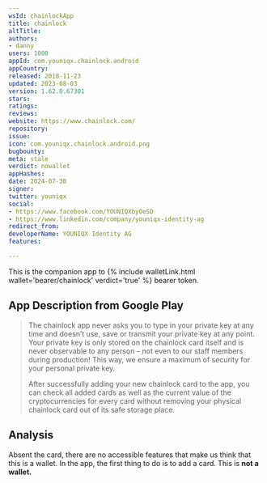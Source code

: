 ```yaml
---
wsId: chainlockApp
title: chainlock
altTitle: 
authors:
- danny
users: 1000
appId: com.youniqx.chainlock.android
appCountry: 
released: 2018-11-23
updated: 2023-08-03
version: 1.62.0.67301
stars: 
ratings: 
reviews: 
website: https://www.chainlock.com/
repository: 
issue: 
icon: com.youniqx.chainlock.android.png
bugbounty: 
meta: stale
verdict: nowallet
appHashes: 
date: 2024-07-30
signer: 
twitter: youniqx
social:
- https://www.facebook.com/YOUNIQXbyOeSD
- https://www.linkedin.com/company/youniqx-identity-ag
redirect_from: 
developerName: YOUNIQX Identity AG
features: 

---
```


This is the companion app to {% include walletLink.html wallet='bearer/chainlock' verdict='true' %} bearer token. 

## App Description from Google Play

> The chainlock app never asks you to type in your private key at any time and doesn’t use, save or transmit your private key at any point. Your private key is only stored on the chainlock card itself and is never observable to any person – not even to our staff members during production! This way, we ensure a maximum of security for your personal private key.
>
> After successfully adding your new chainlock card to the app, you can check all added cards as well as the current value of the cryptocurrencies for every card without removing your physical chainlock card out of its safe storage place.

## Analysis 

Absent the card, there are no accessible features that make us think that this is a wallet. In the app, the first thing to do is to add a card. This is **not a wallet.**
